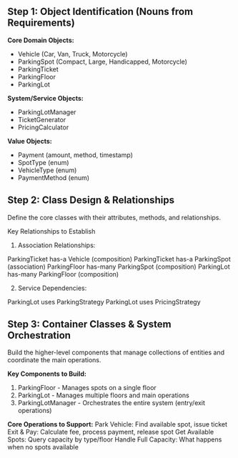 ## Step 1: Object Identification (Nouns from Requirements)

**Core Domain Objects:**
- Vehicle (Car, Van, Truck, Motorcycle)
- ParkingSpot (Compact, Large, Handicapped, Motorcycle)
- ParkingTicket
- ParkingFloor
- ParkingLot

**System/Service Objects:**
- ParkingLotManager
- TicketGenerator
- PricingCalculator

**Value Objects:**
- Payment (amount, method, timestamp)
- SpotType (enum)
- VehicleType (enum)
- PaymentMethod (enum)

## Step 2: Class Design & Relationships
Define the core classes with their attributes, methods, and relationships.

Key Relationships to Establish
1. Association Relationships:

ParkingTicket has-a Vehicle (composition)
ParkingTicket has-a ParkingSpot (association)
ParkingFloor has-many ParkingSpot (composition)
ParkingLot has-many ParkingFloor (composition)

2. Service Dependencies:

ParkingLot uses ParkingStrategy
ParkingLot uses PricingStrategy

## Step 3: Container Classes & System Orchestration
Build the higher-level components that manage collections of entities and coordinate the main operations.

**Key Components to Build:**
1. ParkingFloor - Manages spots on a single floor
2. ParkingLot - Manages multiple floors and main operations
3. ParkingLotManager - Orchestrates the entire system (entry/exit operations)

**Core Operations to Support:**
Park Vehicle: Find available spot, issue ticket
Exit & Pay: Calculate fee, process payment, release spot
Get Available Spots: Query capacity by type/floor
Handle Full Capacity: What happens when no spots available